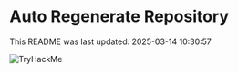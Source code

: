 # Auto Regenerate Repository

This README was last updated: 2025-03-14 10:30:57

 ![TryHackMe](https://tryhackme.com/badge/533634)